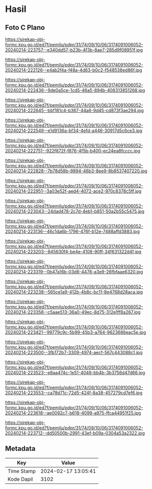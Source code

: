 # Hasil

## Foto C Plano

https://sirekap-obj-formc.kpu.go.id/ed7f/pemilu/pdpr/31/74/09/10/06/3174091006052-20240214-223757--e340dd57-b23b-4f3b-8ae7-285d9f08951f.jpg

https://sirekap-obj-formc.kpu.go.id/ed7f/pemilu/pdpr/31/74/09/10/06/3174091006052-20240214-222126--e4ab2f4a-f48a-4d63-b0c2-f548538ed86f.jpg

https://sirekap-obj-formc.kpu.go.id/ed7f/pemilu/pdpr/31/74/09/10/06/3174091006052-20240214-222436--9de0a5ce-1cd5-46a5-894b-408313851268.jpg

https://sirekap-obj-formc.kpu.go.id/ed7f/pemilu/pdpr/31/74/09/10/06/3174091006052-20240214-222645--bbf181c4-b367-44a6-9d45-cd873f3ae294.jpg

https://sirekap-obj-formc.kpu.go.id/ed7f/pemilu/pdpr/31/74/09/10/06/3174091006052-20240214-222549--e1d9136a-bf34-4efd-a446-30917d5c6ce3.jpg

https://sirekap-obj-formc.kpu.go.id/ed7f/pemilu/pdpr/31/74/09/10/06/3174091006052-20240214-222751--922f872f-f876-4f5b-b400-ec24ea8fcccc.jpg

https://sirekap-obj-formc.kpu.go.id/ed7f/pemilu/pdpr/31/74/09/10/06/3174091006052-20240214-222828--7b78d58b-9894-46b3-8ee9-8b8537407220.jpg

https://sirekap-obj-formc.kpu.go.id/ed7f/pemilu/pdpr/31/74/09/10/06/3174091006052-20240214-222951--3a03e52f-aed4-4072-ace2-970c8378c5ff.jpg

https://sirekap-obj-formc.kpu.go.id/ed7f/pemilu/pdpr/31/74/09/10/06/3174091006052-20240214-223043--24dad478-2c7d-4eb1-b851-50a2b55c5475.jpg

https://sirekap-obj-formc.kpu.go.id/ed7f/pemilu/pdpr/31/74/09/10/06/3174091006052-20240214-223136--46c1da6b-1796-476f-b12e-7488affd3883.jpg

https://sirekap-obj-formc.kpu.go.id/ed7f/pemilu/pdpr/31/74/09/10/06/3174091006052-20240214-223203--845630f4-be4e-4108-90ff-34f631322d4f.jpg

https://sirekap-obj-formc.kpu.go.id/ed7f/pemilu/pdpr/31/74/09/10/06/3174091006052-20240214-223319--0b47a16b-03d6-4478-a3e9-26fbfaae6320.jpg

https://sirekap-obj-formc.kpu.go.id/ed7f/pemilu/pdpr/31/74/09/10/06/3174091006052-20240214-223238--565ce1a9-412b-4b8c-bc11-8e4768d28aca.jpg

https://sirekap-obj-formc.kpu.go.id/ed7f/pemilu/pdpr/31/74/09/10/06/3174091006052-20240214-223358--c5aae513-36a0-49ec-8d75-312e1ff8a267.jpg

https://sirekap-obj-formc.kpu.go.id/ed7f/pemilu/pdpr/31/74/09/10/06/3174091006052-20240214-223421--99779c9c-5b99-45b3-a764-9623686eac5e.jpg

https://sirekap-obj-formc.kpu.go.id/ed7f/pemilu/pdpr/31/74/09/10/06/3174091006052-20240214-223500--3fb172b7-3309-4974-aecf-567c443088c1.jpg

https://sirekap-obj-formc.kpu.go.id/ed7f/pemilu/pdpr/31/74/09/10/06/3174091006052-20240214-223523--e8aa474c-1e51-4048-bb4b-3b3756d47d66.jpg

https://sirekap-obj-formc.kpu.go.id/ed7f/pemilu/pdpr/31/74/09/10/06/3174091006052-20240214-223553--ca78d71c-72d5-424f-8a38-457279cd7ef6.jpg

https://sirekap-obj-formc.kpu.go.id/ed7f/pemilu/pdpr/31/74/09/10/06/3174091006052-20240214-223618--ae0092c7-b618-4099-a975-ffca44951f25.jpg

https://sirekap-obj-formc.kpu.go.id/ed7f/pemilu/pdpr/31/74/09/10/06/3174091006052-20240214-223712--dd50500b-2991-43ef-b09a-0304a53a2322.jpg


## Metadata

| Key        | Value               |
| ---------- | ------------------- |
| Time Stamp | 2024-02-17 13:05:41 |
| Kode Dapil | 3102                |



